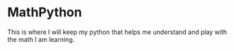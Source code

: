# MathPython

This is where I will keep my python that helps me understand and play with the math I am learning.